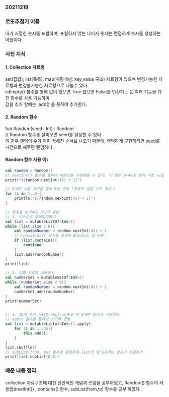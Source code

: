 ### 20211218  

### 로또추첨기 어플  
내가 지정한 숫자를 포함하며, 포함하지 않는 나머지 숫자는 랜덤하게 숫자를 생성하는 어플이다.  

### 사전 지식  
#### 1. Collection 자료형  
set(집합), list(목록), map(매핑개념: key,value 구조) 자료형이 있으며 변경가능한 자료형과 변결불가능한 자료형으로 나눌수 있다.  
isEmpty() 함수를 통해 값이 있으면 True 없으면 False를 반환하는 등 여러 기능을 가진 함수를 사용 가능하며  
값을 추가 할때는 .add() 를 통하여 추가한다.



#### 2. Random 함수  
fun Random(seed : Int) : Random  
// Random 함수를 살펴보면 seed를 설정할 수 있다.   
이 경우 랜덤의 수가 이미 정해진 순서로 나오기 때문에, 랜덤하게 구현하려면 seed를 시간으로 해주면 랜덤하다.  

#### Random 함수 사용 예)  
```kotlin
val random = Random()
// nextInt() 함수를 통하여 바운드를 지정해줄 수 있다. 이 경우 0~44로 범위 지정 +1을 통해 1~45의 값을 가져온다.
print("${random.nextInt(45) + 1}")

// 6개의 수를 가져올 경우 6번 반복 (중복이 생길 수도 있다.)
for (i in 1..6){
    println("${random.nextInt(45) + 1}")
}

// 중복을 방지하는 3가지 방법
// 1. 리스트로 중복확인하기
val list = mutableListOf<Int>()
while (list.size < 6){
    val randomNumber = random.nextInt(45) + 1
    // contatins() 함수를 통하여 Boolean 값 반환
    if (list.contains){
        continue
    }
    list.add(randomNumber)
}
print(list)

// 2. 집합 자료형 사용하기
val numberSet = mutableSetOf<Int>()
while (numberSet.size < 6){
    val randomNumber = random.nextInt(45) + 1
    numberSet.add(randomNumber)
}
print(numberSet)


// 3. 45개 숫자 생성후 shuffle하고 앞 6개만 잘라서 사용하기
// apply 함수를 통하여 초기화 진행 
val list = mutableListof<Int>().apply{
    for (i in 1..45){
        this.add(i)
    }
}
list.shuffle()
// subList(from, to) 함수를 활용하여 list의 앞 6자리만 잘라서 사용하기
print(list.subList(0,6))


```

### 배운 내용 정리  
collection 자료구조에 대한 전반적인 개념과 쓰임을 공부하였고, Random() 함수의 사용법(nextInt()) , contains() 함수, subList(from,to) 함수를 공부 하였다.
